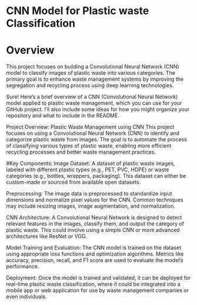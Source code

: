 # CNN Model for Plastic waste Classification
# Overview
This project focuses on building a Convolutional Neural Network (CNN) model to classify images of plastic waste into various categories. The primary goal is to enhance waste management systems by improving the segregation and recycling process using deep learning technologies.

Sure! Here’s a brief overview of a CNN (Convolutional Neural Network) model applied to plastic waste management, which you can use for your GitHub project. I’ll also include some ideas for how you might organize your repository and what to include in the README.

Project Overview: Plastic Waste Management using CNN
This project focuses on using a Convolutional Neural Network (CNN) to identify and categorize plastic waste from images. The goal is to automate the process of classifying various types of plastic waste, enabling more efficient recycling processes and better waste management practices.

#Key Components:
Image Dataset:
A dataset of plastic waste images, labeled with different plastic types (e.g., PET, PVC, HDPE) or waste categories (e.g., bottles, wrappers, packaging). This dataset can either be custom-made or sourced from available open datasets.

Preprocessing:
The image data is preprocessed to standardize input dimensions and normalize pixel values for the CNN. Common techniques may include resizing images, image augmentation, and normalization.

CNN Architecture:
A Convolutional Neural Network is designed to detect relevant features in the images, classify them, and output the category of plastic waste. This could involve using a simple CNN or more advanced architectures like ResNet or VGG.

Model Training and Evaluation:
The CNN model is trained on the dataset using appropriate loss functions and optimization algorithms. Metrics like accuracy, precision, recall, and F1 score are used to evaluate the model’s performance.

Deployment:
Once the model is trained and validated, it can be deployed for real-time plastic waste classification, where it could be integrated into a mobile app or web application for use by waste management companies or even individuals.
